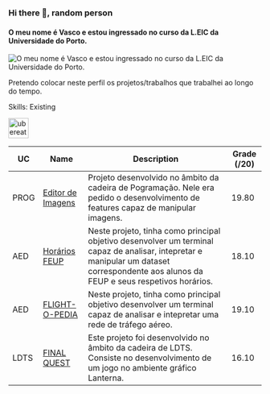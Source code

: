 ### Hi there 👋, random person 
#### O meu nome é Vasco e estou ingressado no curso da L.EIC da Universidade do Porto.
![O meu nome é Vasco e estou ingressado no curso da L.EIC da Universidade do Porto.](https://upload.wikimedia.org/wikipedia/pt/2/2b/Feuporto.png)

Pretendo colocar neste perfil os projetos/trabalhos que trabalhei ao longo do tempo. 

Skills: Existing 



[<img src='https://cdn.jsdelivr.net/npm/simple-icons@3.0.1/icons/ubereats.svg' alt='ubereats' height='40'>](https://www.ubereats.com/pt-en?utm_source=AdWords_Brand&utm_campaign=CM2336083-search-google-brand_140_-99_PT-National_e_web_acq_cpc_en_T1_Generic_BM_uber%20eats_kwd-111378724137_668094860141_152803094780_b_c&campaign_id=20424260122&adg_id=152803094780&fi_id=&match=b&net=g&dev=c&dev_m=&ad_id=668094860141&cre=668094860141&kwid=kwd-111378724137&kw=uber%20eats&placement=&tar=&gclsrc=aw.ds&gad_source=1&gclid=CjwKCAiAlcyuBhBnEiwAOGZ2S5Ov8y-NLIbdvs_KD2fZP8ylP0L2dMQJqhISmxkerJ3bC2do4j0I0xoCPY0QAvD_BwE)  

| UC   | Name      | Description                                                                                                                                                   | Grade (/20) |
|------|-----------|---------------------------------------------------------------------------------------------------------------------------------------------------------------|-------------|
| PROG | [Editor de Imagens](https://github.com/pchmelo/Projeto_prog)  | Projeto desenvolvido no âmbito da cadeira de Pogramação. Nele era pedido o desenvolvimento de features capaz de manipular imagens.                                                                                                    | 19.80        |
| AED | [Horários FEUP](https://github.com/pchmelo/AED_project_1)  | Neste projeto, tinha como principal objetivo desenvolver um terminal capaz de analisar, intepretar e manipular um dataset correspondente aos alunos da FEUP e seus respetivos horários.                                                                                                    | 18.10        |
| AED | [FLIGHT-O-PEDIA](https://github.com/pchmelo/AED_project_2)  | Neste projeto, tinha como principal objetivo desenvolver um terminal capaz de analisar e intepretar uma rede de tráfego aéreo.                                                                                                    | 19.10        |
| LDTS | [FINAL QUEST](https://github.com/pchmelo/Projeto_LDTS)  | Este projeto foi desenvolvido no âmbito da cadeira de LDTS. Consiste no desenvolvimento de um jogo no ambiente gráfico Lanterna.                                                                                                    | 16.10        |
